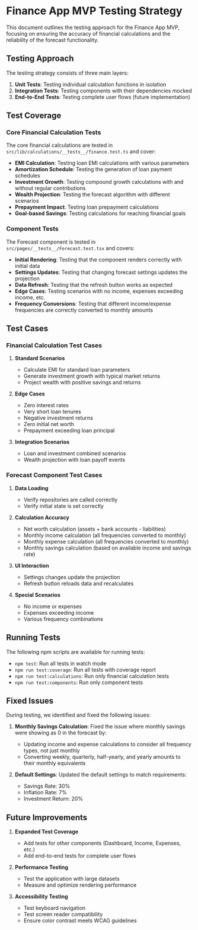 # Finance App MVP Testing Strategy

This document outlines the testing approach for the Finance App MVP, focusing on ensuring the accuracy of financial calculations and the reliability of the forecast functionality.

## Testing Approach

The testing strategy consists of three main layers:

1. **Unit Tests**: Testing individual calculation functions in isolation
2. **Integration Tests**: Testing components with their dependencies mocked
3. **End-to-End Tests**: Testing complete user flows (future implementation)

## Test Coverage

### Core Financial Calculation Tests

The core financial calculations are tested in `src/lib/calculations/__tests__/finance.test.ts` and cover:

- **EMI Calculation**: Testing loan EMI calculations with various parameters
- **Amortization Schedule**: Testing the generation of loan payment schedules
- **Investment Growth**: Testing compound growth calculations with and without regular contributions
- **Wealth Projection**: Testing the forecast algorithm with different scenarios
- **Prepayment Impact**: Testing loan prepayment calculations
- **Goal-based Savings**: Testing calculations for reaching financial goals

### Component Tests

The Forecast component is tested in `src/pages/__tests__/Forecast.test.tsx` and covers:

- **Initial Rendering**: Testing that the component renders correctly with initial data
- **Settings Updates**: Testing that changing forecast settings updates the projection
- **Data Refresh**: Testing that the refresh button works as expected
- **Edge Cases**: Testing scenarios with no income, expenses exceeding income, etc.
- **Frequency Conversions**: Testing that different income/expense frequencies are correctly converted to monthly amounts

## Test Cases

### Financial Calculation Test Cases

1. **Standard Scenarios**
   - Calculate EMI for standard loan parameters
   - Generate investment growth with typical market returns
   - Project wealth with positive savings and returns

2. **Edge Cases**
   - Zero interest rates
   - Very short loan tenures
   - Negative investment returns
   - Zero initial net worth
   - Prepayment exceeding loan principal

3. **Integration Scenarios**
   - Loan and investment combined scenarios
   - Wealth projection with loan payoff events

### Forecast Component Test Cases

1. **Data Loading**
   - Verify repositories are called correctly
   - Verify initial state is set correctly

2. **Calculation Accuracy**
   - Net worth calculation (assets + bank accounts - liabilities)
   - Monthly income calculation (all frequencies converted to monthly)
   - Monthly expense calculation (all frequencies converted to monthly)
   - Monthly savings calculation (based on available income and savings rate)

3. **UI Interaction**
   - Settings changes update the projection
   - Refresh button reloads data and recalculates

4. **Special Scenarios**
   - No income or expenses
   - Expenses exceeding income
   - Various frequency combinations

## Running Tests

The following npm scripts are available for running tests:

- `npm test`: Run all tests in watch mode
- `npm run test:coverage`: Run all tests with coverage report
- `npm run test:calculations`: Run only financial calculation tests
- `npm run test:components`: Run only component tests

## Fixed Issues

During testing, we identified and fixed the following issues:

1. **Monthly Savings Calculation**: Fixed the issue where monthly savings were showing as 0 in the forecast by:
   - Updating income and expense calculations to consider all frequency types, not just monthly
   - Converting weekly, quarterly, half-yearly, and yearly amounts to their monthly equivalents

2. **Default Settings**: Updated the default settings to match requirements:
   - Savings Rate: 30%
   - Inflation Rate: 7%
   - Investment Return: 20%

## Future Improvements

1. **Expanded Test Coverage**
   - Add tests for other components (Dashboard, Income, Expenses, etc.)
   - Add end-to-end tests for complete user flows

2. **Performance Testing**
   - Test the application with large datasets
   - Measure and optimize rendering performance

3. **Accessibility Testing**
   - Test keyboard navigation
   - Test screen reader compatibility
   - Ensure color contrast meets WCAG guidelines

